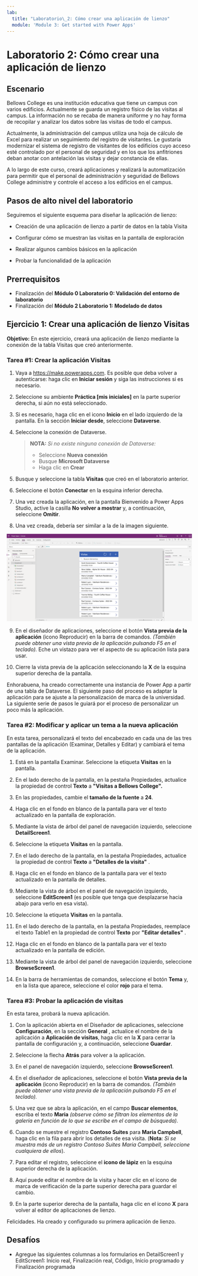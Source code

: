 ```yaml
---
lab:
  title: "Laboratorio\_2: Cómo crear una aplicación de lienzo"
  module: 'Module 3: Get started with Power Apps'
---
```


# <a name="lab-2-how-to-build-a-canvas-app"></a>Laboratorio 2: Cómo crear una aplicación de lienzo

## <a name="scenario"></a>Escenario

Bellows College es una institución educativa que tiene un campus con varios edificios. Actualmente se guarda un registro físico de las visitas al campus. La información no se recaba de manera uniforme y no hay forma de recopilar y analizar los datos sobre las visitas de todo el campus.

Actualmente, la administración del campus utiliza una hoja de cálculo de Excel para realizar un seguimiento del registro de visitantes. Le gustaría modernizar el sistema de registro de visitantes de los edificios cuyo acceso esté controlado por el personal de seguridad y en los que los anfitriones deban anotar con antelación las visitas y dejar constancia de ellas.

A lo largo de este curso, creará aplicaciones y realizará la automatización para permitir que el personal de administración y seguridad de Bellows College administre y controle el acceso a los edificios en el campus.

## <a name="high-level-lab-steps"></a>Pasos de alto nivel del laboratorio

Seguiremos el siguiente esquema para diseñar la aplicación de lienzo:

- Creación de una aplicación de lienzo a partir de datos en la tabla Visita

- Configurar cómo se muestran las visitas en la pantalla de exploración

- Realizar algunos cambios básicos en la aplicación

- Probar la funcionalidad de la aplicación

## <a name="prerequisites"></a>Prerrequisitos

- Finalización del **Módulo 0 Laboratorio 0: Validación del entorno de laboratorio**
- Finalización del **Módulo 2 Laboratorio 1: Modelado de datos**

## <a name="exercise-1-create-visits-canvas-app"></a>Ejercicio 1: Crear una aplicación de lienzo Visitas

**Objetivo:** En este ejercicio, creará una aplicación de lienzo mediante la conexión de la tabla Visitas que creó anteriormente.

### <a name="task-1-create-the-visits-app"></a>Tarea \#1: Crear la aplicación Visitas

1.  Vaya a <https://make.powerapps.com>. Es posible que deba volver a autenticarse: haga clic en **Iniciar sesión** y siga las instrucciones si es necesario.

2.  Seleccione su ambiente **Práctica [mis iniciales]** en la parte superior derecha, si aún no está seleccionado.

3.  Si es necesario, haga clic en el icono **Inicio** en el lado izquierdo de la pantalla. En la sección **Iniciar desde**, seleccione **Dataverse**.

4.  Seleccione la conexión de Dataverse.

    > **NOTA:** *Si no existe ninguna conexión de Dataverse:*
    > - Seleccione **Nueva conexión**
    > - Busque **Microsoft Dataverse**
    > - Haga clic en **Crear**

5.  Busque y seleccione la tabla **Visitas** que creó en el laboratorio anterior.

6.  Seleccione el botón **Conectar** en la esquina inferior derecha.

7.  Una vez creada la aplicación, en la pantalla Bienvenido a Power Apps Studio, active la casilla **No volver a mostrar** y, a continuación, seleccione **Omitir**.

8.  Una vez creada, debería ser similar a la de la imagen siguiente.

![Aplicación de lienzo creada a partir de los datos de visitas.](media/2-canvas-app-from-data.png)

9. En el diseñador de aplicaciones, seleccione el botón **Vista previa de la aplicación** (icono Reproducir) en la barra de comandos. *(También puede obtener una vista previa de la aplicación pulsando F5 en el teclado).* Eche un vistazo para ver el aspecto de su aplicación lista para usar.

10. Cierre la vista previa de la aplicación seleccionando la **X** de la esquina superior derecha de la pantalla.

Enhorabuena, ha creado correctamente una instancia de Power App a partir de una tabla de Dataverse. El siguiente paso del proceso es adaptar la aplicación para se ajuste a la personalización de marca de la universidad. La siguiente serie de pasos le guiará por el proceso de personalizar un poco más la aplicación.

### <a name="task-2-modify-and-theme-the-newly-created-app"></a>Tarea \#2: Modificar y aplicar un tema a la nueva aplicación

En esta tarea, personalizará el texto del encabezado en cada una de las tres pantallas de la aplicación (Examinar, Detalles y Editar) y cambiará el tema de la aplicación.

1.  Está en la pantalla Examinar. Seleccione la etiqueta **Visitas** en la pantalla.

1.  En el lado derecho de la pantalla, en la pestaña Propiedades, actualice la propiedad de control **Texto** a **"Visitas a Bellows College".**

1. En las propiedades, cambie el **tamaño de la fuente** a **24**.

1.  Haga clic en el fondo en blanco de la pantalla para ver el texto actualizado en la pantalla de exploración.

1.  Mediante la vista de árbol del panel de navegación izquierdo, seleccione **DetailScreen1**.

1.  Seleccione la etiqueta **Visitas** en la pantalla.

1.  En el lado derecho de la pantalla, en la pestaña Propiedades, actualice la propiedad de control **Texto** a **"Detalles de la visita"** .

1.  Haga clic en el fondo en blanco de la pantalla para ver el texto actualizado en la pantalla de detalles.

1.  Mediante la vista de árbol en el panel de navegación izquierdo, seleccione **EditScreen1** (es posible que tenga que desplazarse hacia abajo para verlo en esa vista).

1.  Seleccione la etiqueta **Visitas** en la pantalla.

1.  En el lado derecho de la pantalla, en la pestaña Propiedades, reemplace el texto Table1 en la propiedad de control **Texto** por **"Editar detalles"** .

1.  Haga clic en el fondo en blanco de la pantalla para ver el texto actualizado en la pantalla de edición.

1. Mediante la vista de árbol del panel de navegación izquierdo, seleccione **BrowseScreen1**.

1. En la barra de herramientas de comandos, seleccione el botón **Tema** y, en la lista que aparece, seleccione el color **rojo** para el tema.

### <a name="task-3-test-your-visits-app"></a>Tarea \#3: Probar la aplicación de visitas

En esta tarea, probará la nueva aplicación.

1.  Con la aplicación abierta en el Diseñador de aplicaciones, seleccione **Configuración**, en la sección **General** , actualice el nombre de la aplicación a **Aplicación de visitas**, haga clic en la **X** para cerrar la pantalla de configuración y, a continuación, seleccione **Guardar**.

2.  Seleccione la flecha **Atrás** para volver a la aplicación.

3.  En el panel de navegación izquierdo, seleccione **BrowseScreen1**.

4.  En el diseñador de aplicaciones, seleccione el botón **Vista previa de la aplicación** (icono Reproducir) en la barra de comandos. *(También puede obtener una vista previa de la aplicación pulsando F5 en el teclado).*

4.  Una vez que se abra la aplicación, en el campo **Buscar elementos**, escriba el texto **Maria**
     *(observe cómo se filtran los elementos de la galería en función de lo que se escribe en el campo de búsqueda).*

5.  Cuando se muestre el registro **Contoso Suites** para **Maria Campbell**, haga clic en la fila para abrir los detalles de esa visita. (**Nota**: *Si se muestra más de un registro Contoso Suites Maria Campbell, seleccione cualquiera de ellos*).

6.  Para editar el registro, seleccione el **icono de lápiz** en la esquina superior derecha de la aplicación.

7.  Aquí puede editar el nombre de la visita y hacer clic en el icono de marca de verificación de la parte superior derecha para guardar el cambio.

8.  En la parte superior derecha de la pantalla, haga clic en el icono **X** para volver al editor de aplicaciones de lienzo.

Felicidades. Ha creado y configurado su primera aplicación de lienzo.

## <a name="challenges"></a>Desafíos

- Agregue las siguientes columnas a los formularios en DetailScreen1 y EditScreen1: Inicio real, Finalización real, Código, Inicio programado y Finalización programada
